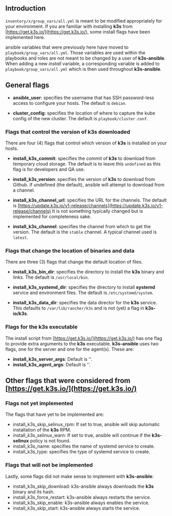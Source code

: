 
## Introduction

`inventory/x/group_vars/all.yml` is meant to be modified appropriately for your environment.
If you are familiar with installing **k3s** from [https://get.k3s.io/](https://get.k3s.io/),
some install flags have been implemented here.

ansible variables that were previously here have moved to `playbook/group_vars/all.yml`.
Those variables are used within the playbooks and roles are not meant to be changed by a user of **k3s-ansible**.
When adding a new _install_ variable, a corresponding variable is added to `playbook/group_vars/all.yml`
which is then used throughout **k3s-ansible**.

## General flags

- **ansible_user**: specifies the username that has SSH password-less access to configure your hosts.
The default is `debian`.

- **cluster_config**: specifies the location of where to capture the kube config of the new cluster.
The default is `playbook/cluster.conf`.

### Flags that control the version of k3s downloaded

There are four (4) flags that control which version of **k3s** is installed on your hosts.

- **install_k3s_commit**: specifies the commit of **k3s** to download from temporary cloud storage.
The default is to leave this `undefined` as this flag is for developers and QA use. 

- **install_k3s_version**: specifies the version of **k3s** to download from Github.
If undefined (the default), ansible will attempt to download from a channel.

- **install_k3s_channel_url**: specifies the URL for the channels.
The default is [https://update.k3s.io/v1-release/channels](https://update.k3s.io/v1-release/channels)
It is not something typically changed but is implemented for completeness sake.

- **install_k3s_channel**: specifies the channel from which to get the version.
The default is the `stable` channel.  A typical channel used is `latest`.

### Flags that change the location of binaries and data

There are three (3) flags that change the default location of files.

- **install_k3s_bin_dir**: specifies the directory to install the **k3s** binary and links.
The default is `/usr/local/bin`.

- **install_k3s_systemd_dir**: specifies the directory to install **systemd**
service and environment files.  The default is `/etc/systemd/system`.

- **install_k3s_data_dir**: specifies the data director for the **k3s** service.
This defaults to `/var/lib/rancher/k3s` and is not (yet) a flag in **k3s-io/k3s**.

### Flags for the k3s executable

The install script from [https://get.k3s.io/](https://get.k3s.io/) has one flag to
provide extra arguments to the **k3s** executable.  **k3s-ansible** uses two flags,
one for the server and one for the agent(s).  These are:

- **install_k3s_server_args**: Default is ''.
- **install_k3s_agent_args**: Default is ''.


## Other flags that were considered from [https://get.k3s.io/](https://get.k3s.io/)

### Flags not yet implemented

The flags that have yet to be implemented are:

- install_k3s_skip_selinux_rpm:  If set to true, ansible will skip automatic installation of the **k3s** RPM.
- install_k3s_selinux_warn:  If set to true, ansible will continue if the **k3s-selinux** policy is not found.
- install_k3s_name: specifies the name of systemd service to create.
- install_k3s_type: specifies the type of systemd service to create.

### Flags that will not be implemented

Lastly, some flags did not make sense to implement with **k3s-ansible**:

- install_k3s_skip_download:  k3s-ansible always downloads the **k3s** binary and its hash.
- install_k3s_force_restart:  k3s-ansible always restarts the service.
- install_k3s_skip_enable:  k3s-ansible always enables the service.
- install_k3s_skip_start:   k3s-ansible always starts the service.

